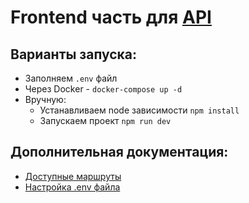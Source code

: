 # Frontend часть для [API](https://github.com/Korpaxdev/o2rus-taks2-backend-/)

## Варианты запуска:

- Заполняем `.env` файл
- Через Docker - `docker-compose up -d`
- Вручную:
    - Устанавливаем node зависимости `npm install`
    - Запускаем проект `npm run dev`

## Дополнительная документация:

- [Доступные маршруты]()
- [Настройка .env файла]()
